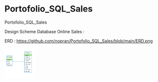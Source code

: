 # Portofolio_SQL_Sales
Portofolio_SQL_Sales

Design Scheme Database Online Sales :

ERD : https://github.com/nopran/Portofolio_SQL_Sales/blob/main/ERD.png


<img src="https://github.com/nopran/Portofolio_SQL_Sales/blob/main/ERD.png" width="100" height="100">
